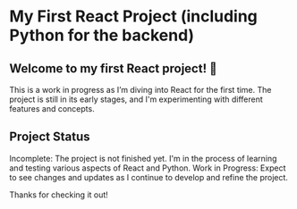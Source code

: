 # My First React Project (including Python for the backend)

## Welcome to my first React project! 🎉

This is a work in progress as I’m diving into React for the first time. The project is still in its early stages, and I'm experimenting with different features and concepts.

## Project Status

Incomplete: The project is not finished yet. I'm in the process of learning and testing various aspects of React and Python.
Work in Progress: Expect to see changes and updates as I continue to develop and refine the project.

Thanks for checking it out!

